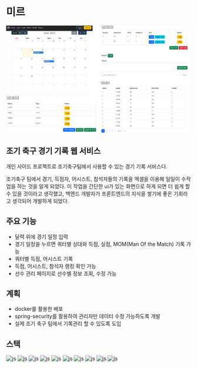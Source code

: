 # 미르

![img.png](img.png)

## 조기 축구 경기 기록 웹 서비스

 개인 사이드 프로젝트로 조기축구팀에서 사용할 수 있는 경기 기록 서비스다.

 조기축구 팀에서 경기, 득점자, 어시스트, 참석자들의 기록을 엑셀을 이용해 일일이 수작업을 하는 것을 알게 되었다.
이 작업을 간단한 ui가 있는 화면으로 하게 되면 더 쉽게 할 수 있을 것이라고 생각했고, 백엔드 개발자가 프론트엔드의 지식을 쌓기에 좋은 기회라고 생각되어 개발하게 되었다.

[//]: # (## 배포)


## 주요 기능

* 달력 위에 경기 일정 입력
* 경기 일정을 누르면 쿼터별 상대와 득점, 실점, MOM(Man Of the Match) 기록 가능
* 쿼터별 득점, 어시스트 기록
* 득점, 어시스트, 참석자 랭킹 확인 가능
* 선수 관리 페이지로 선수별 정보 조회, 수정 가능


## 계획
* docker를 활용한 배포
* spring-security를 활용하여 관리자만 데이터 수정 가능하도록 개발
* 실제 조기 축구 팀에서 기록관리 할 수 있도록 도입

## 스택
![js](https://img.shields.io/badge/Java-ED8B00?style=for-the-badge&logo=openjdk&logoColor=white)
![js](https://img.shields.io/badge/Spring-6DB33F?style=for-the-badge&logo=spring&logoColor=white)
![js](https://img.shields.io/badge/MariaDB-003545?style=for-the-badge&logo=mariaDB&logoColor=white)
![js](https://img.shields.io/badge/docker-%230db7ed.svg?style=for-the-badge&logo=docker&logoColor=white)
![js](https://img.shields.io/badge/apachetomcat-F8DC75.svg?style=for-the-badge&logo=apachetomcat&logoColor=black)
![js](https://img.shields.io/badge/dotenv-ECD53F?style=for-the-badge&logo=dotenv&logoColor=white)
![js](https://img.shields.io/badge/thymeleaf-005F0F.svg?style=for-the-badge&logo=thymeleaf&logoColor=white)
![js](https://img.shields.io/badge/Bootstrap-563D7C?style=for-the-badge&logo=bootstrap&logoColor=white)
![js](https://img.shields.io/badge/HTML-239120?style=for-the-badge&logo=html5&logoColor=white)
![js](https://img.shields.io/badge/JavaScript-F7DF1E?style=for-the-badge&logo=JavaScript&logoColor=white)
